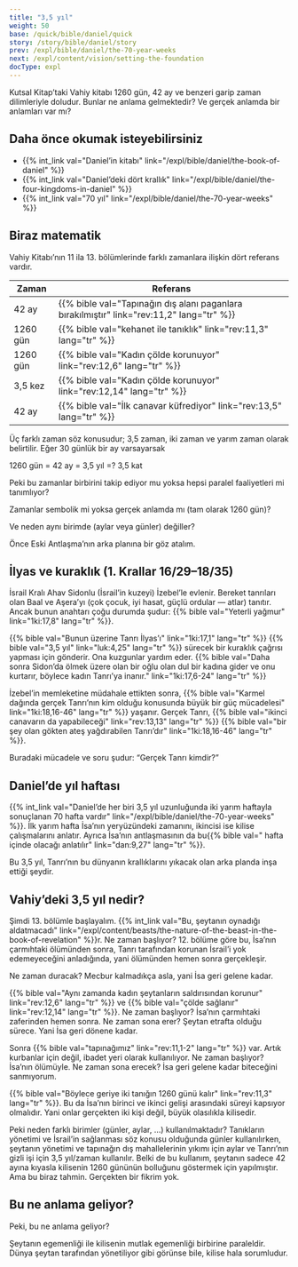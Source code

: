 ```yaml
---
title: "3,5 yıl"
weight: 50
base: /quick/bible/daniel/quick
story: /story/bible/daniel/story
prev: /expl/bible/daniel/the-70-year-weeks
next: /expl/content/vision/setting-the-foundation
docType: expl
---
```


Kutsal Kitap’taki Vahiy kitabı 1260 gün, 42 ay ve benzeri garip zaman dilimleriyle doludur. Bunlar ne anlama gelmektedir? Ve gerçek anlamda bir anlamları var mı?

## Daha önce okumak isteyebilirsiniz

<a name="f73a"></a>
- {{% int_link val="Daniel’in kitabı" link="/expl/bible/daniel/the-book-of-daniel" %}}
- {{% int_link val="Daniel’deki dört krallık" link="/expl/bible/daniel/the-four-kingdoms-in-daniel" %}}
- {{% int_link val="70 yıl" link="/expl/bible/daniel/the-70-year-weeks" %}}

## Biraz matematik

<a name="05a6"></a>
Vahiy Kitabı’nın 11 ila 13. bölümlerinde farklı zamanlara ilişkin dört referans vardır.

| Zaman | Referans |
|-------|----------|
| 42 ay | {{% bible val="Tapınağın dış alanı paganlara bırakılmıştır" link="rev:11,2" lang="tr" %}} |
| 1260 gün | {{% bible val="kehanet ile tanıklık" link="rev:11,3" lang="tr" %}} |
| 1260 gün | {{% bible val="Kadın çölde korunuyor" link="rev:12,6" lang="tr" %}} |
| 3,5 kez | {{% bible val="Kadın çölde korunuyor" link="rev:12,14" lang="tr" %}} |
| 42 ay | {{% bible val="İlk canavar küfrediyor" link="rev:13,5" lang="tr" %}} |

Üç farklı zaman söz konusudur; 3,5 zaman, iki zaman ve yarım zaman olarak belirtilir. Eğer 30 günlük bir ay varsayarsak

1260 gün = 42 ay = 3,5 yıl =? 3,5 kat

Peki bu zamanlar birbirini takip ediyor mu yoksa hepsi paralel faaliyetleri mi tanımlıyor?

Zamanlar sembolik mi yoksa gerçek anlamda mı (tam olarak 1260 gün)?

Ve neden aynı birimde (aylar veya günler) değiller?

Önce Eski Antlaşma’nın arka planına bir göz atalım.

## İlyas ve kuraklık (1. Krallar 16/29–18/35)

<a name="08ef"></a>
İsrail Kralı Ahav Sidonlu (İsrail’in kuzeyi) İzebel’le evlenir. Bereket tanrıları olan Baal ve Aşera’yı (çok çocuk, iyi hasat, güçlü ordular — atlar) tanıtır. Ancak bunun anahtarı çoğu durumda şudur: {{% bible val="Yeterli yağmur" link="1ki:17,8" lang="tr" %}}.

{{% bible val="Bunun üzerine Tanrı İlyas’ı" link="1ki:17,1" lang="tr" %}} {{% bible val="3,5 yıl" link="luk:4,25" lang="tr" %}} sürecek bir kuraklık çağrısı yapması için gönderir. Ona kuzgunlar yardım eder. {{% bible val="Daha sonra Sidon’da ölmek üzere olan bir oğlu olan dul bir kadına gider ve onu kurtarır, böylece kadın Tanrı’ya inanır." link="1ki:17,6-24" lang="tr" %}}

İzebel’in memleketine müdahale ettikten sonra, {{% bible val="Karmel dağında gerçek Tanrı’nın kim olduğu konusunda büyük bir güç mücadelesi" link="1ki:18,16-46" lang="tr" %}} yaşanır. Gerçek Tanrı, {{% bible val="ikinci canavarın da yapabileceği" link="rev:13,13" lang="tr" %}} {{% bible val="bir şey olan gökten ateş yağdırabilen Tanrı’dır" link="1ki:18,16-46" lang="tr" %}}.

Buradaki mücadele ve soru şudur: “Gerçek Tanrı kimdir?”

## Daniel’de yıl haftası

<a name="eb7b"></a>
{{% int_link val="Daniel’de her biri 3,5 yıl uzunluğunda iki yarım haftayla sonuçlanan 70 hafta vardır" link="/expl/bible/daniel/the-70-year-weeks" %}}. İlk yarım hafta İsa’nın yeryüzündeki zamanını, ikincisi ise kilise çalışmalarını anlatır. Ayrıca İsa’nın antlaşmasının da bu{{% bible val=" hafta içinde olacağı anlatılır" link="dan:9,27" lang="tr" %}}.

Bu 3,5 yıl, Tanrı’nın bu dünyanın krallıklarını yıkacak olan arka planda inşa ettiği şeydir.

## Vahiy’deki 3,5 yıl nedir?

<a name="b4e3"></a>
Şimdi 13. bölümle başlayalım. {{% int_link val="Bu, şeytanın oynadığı aldatmacadı" link="/expl/content/beasts/the-nature-of-the-beast-in-the-book-of-revelation" %}}r. Ne zaman başlıyor? 12. bölüme göre bu, İsa’nın çarmıhtaki ölümünden sonra, Tanrı tarafından korunan İsrail’i yok edemeyeceğini anladığında, yani ölümünden hemen sonra gerçekleşir.

Ne zaman duracak? Mecbur kalmadıkça asla, yani İsa geri gelene kadar.

{{% bible val="Aynı zamanda kadın şeytanların saldırısından korunur" link="rev:12,6" lang="tr" %}} ve {{% bible val="çölde sağlanır" link="rev:12,14" lang="tr" %}}. Ne zaman başlıyor? İsa’nın çarmıhtaki zaferinden hemen sonra. Ne zaman sona erer? Şeytan etrafta olduğu sürece. Yani İsa geri dönene kadar.

Sonra {{% bible val="tapınağımız" link="rev:11,1-2" lang="tr" %}} var. Artık kurbanlar için değil, ibadet yeri olarak kullanılıyor. Ne zaman başlıyor? İsa’nın ölümüyle. Ne zaman sona erecek? İsa geri gelene kadar biteceğini sanmıyorum.

{{% bible val="Böylece geriye iki tanığın 1260 günü kalır" link="rev:11,3" lang="tr" %}}. Bu da İsa’nın birinci ve ikinci gelişi arasındaki süreyi kapsıyor olmalıdır. Yani onlar gerçekten iki kişi değil, büyük olasılıkla kilisedir.

Peki neden farklı birimler (günler, aylar, …) kullanılmaktadır? Tanıkların yönetimi ve İsrail’in sağlanması söz konusu olduğunda günler kullanılırken, şeytanın yönetimi ve tapınağın dış mahallelerinin yıkımı için aylar ve Tanrı’nın gizli işi için 3,5 yıl/zaman kullanılır. Belki de bu kullanım, şeytanın sadece 42 ayına kıyasla kilisenin 1260 gününün bolluğunu göstermek için yapılmıştır. Ama bu biraz tahmin. Gerçekten bir fikrim yok.

## Bu ne anlama geliyor?

<a name="1562"></a>
Peki, bu ne anlama geliyor?

Şeytanın egemenliği ile kilisenin mutlak egemenliği birbirine paraleldir. Dünya şeytan tarafından yönetiliyor gibi görünse bile, kilise hala sorumludur.

